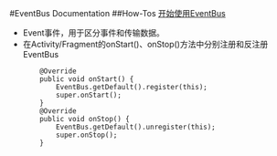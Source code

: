 #EventBus Documentation
##How-Tos
[开始使用EventBus](http://www.github.com)




- Event事件，用于区分事件和传输数据。
- 在Activity/Fragment的onStart()、onStop()方法中分别注册和反注册EventBus
    ```
        @Override
        public void onStart() {
            EventBus.getDefault().register(this);
            super.onStart();
        }
        @Override
        public void onStop() {
            EventBus.getDefault().unregister(this);
            super.onStop();
        }
    
    ```
